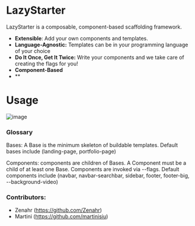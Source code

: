 # LazyStarter
LazyStarter is a composable, component-based scaffolding framework.

- **Extensible**: Add your own components and templates.
- **Language-Agnostic:** Templates can be in your programming language of your choice
- **Do It Once, Get It Twice:** Write your components and we take care of creating the flags for you!
- **Component-Based**
- **

# Usage
![image](https://user-images.githubusercontent.com/47085752/82122836-39460480-9796-11ea-9d47-5b7fade345cf.png)

### Glossary

Bases: A Base is the minimum skeleton of buildable templates.
Default bases include (landing-page, portfolio-page)

Components: components are children of Bases. A Component must be a child of at least one Base.
Components are invoked via --flags.
Default components include (navbar, navbar-searchbar, sidebar, footer, footer-big, --background-video)


### Contributors: 
 - Zenahr (https://github.com/Zenahr)
 - Martini (https://github.com/martinisiu)
